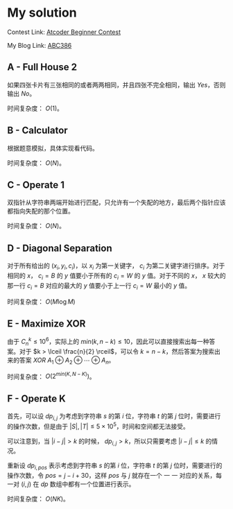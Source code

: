 # My solution

Contest Link: [Atcoder Beginner Contest](https://atcoder.jp/contests/abc386)

My Blog Link: [ABC386](https://www.cnblogs.com/nuo534202/articles/18947464)

## A - Full House 2
如果四张卡片有三张相同的或者两两相同，并且四张不完全相同，输出 $Yes$，否则输出 $No$。

时间复杂度： $O(1)$。

## B - Calculator
根据题意模拟，具体实现看代码。

时间复杂度： $O(N)$。

## C - Operate 1
双指针从字符串两端开始进行匹配，只允许有一个失配的地方，最后两个指针应该都指向失配的那个位置。

时间复杂度： $O(N)$。

## D - Diagonal Separation
对于所有给出的 $(x_i, y_i, c_i)$，以 $x_i$ 为第一关键字， $c_i$ 为第二关键字进行排序。对于相同的 $x$， $c_i = B$ 的 $y$ 值要小于所有的 $c_i = W$ 的 $y$ 值。对于不同的 $x$， $x$ 较大的那一行 $c_i = B$ 对应的最大的 $y$ 值要小于上一行 $c_i = W$ 最小的 $y$ 值。

时间复杂度： $O(M\log M)$

## E - Maximize XOR
由于 $C_n^k \le 10^6$，实际上的 $min(k, n - k) \le 10$，因此可以直接搜索出每一种答案。对于 $k > \lceil \frac{n}{2} \rceil$，可以令 $k = n - k$，然后答案为搜索出来的答案 $XOR$ $A_1 \oplus A_2 \oplus \cdots \oplus A_n$。

时间复杂度： $O(2^{min(K, N - K)})$。

## F - Operate K
首先，可以设 $dp_{i, j}$ 为考虑到字符串 $s$ 的第 $i$ 位，字符串 $t$ 的第 $j$ 位时，需要进行的操作次数，但是由于 $|S|, |T| \le 5 \times 10^5$，时间和空间都无法接受。

可以注意到，当 $|i - j| > k$ 的时候， $dp_{i, j} > k$，所以只需要考虑 $|i - j| \le k$ 的情况。

重新设 $dp_{i, pos}$ 表示考虑到字符串 $s$ 的第 $i$ 位，字符串 $t$ 的第 $j$ 位时，需要进行的操作次数，令 $pos = j - i + 30$，这样 $pos$ 与 $j$ 就存在一个 一 一 对应的关系，每一对 $(i, j)$ 在 $dp$  数组中都有一个位置进行表示。

时间复杂度： $O(NK)$。
